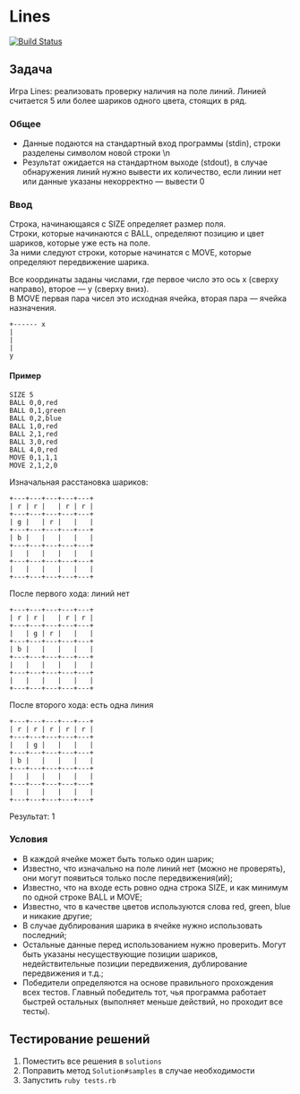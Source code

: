 # Lines

[![Build Status](https://travis-ci.org/krasnoukhov/lines.png)](https://travis-ci.org/krasnoukhov/lines)

## Задача

Игра Lines: реализовать проверку наличия на поле линий.
Линией считается 5 или более шариков одного цвета, стоящих в ряд.

### Общее

- Данные подаются на стандартный вход программы (stdin), строки разделены символом новой строки \n
- Результат ожидается на стандартном выходе (stdout), в случае обнаружения линий нужно вывести их количество, если линии нет или данные указаны некорректно — вывести 0

### Ввод

Строка, начинающаяся с SIZE определяет размер поля.  
Строки, которые начинаются с BALL, определяют позицию и цвет шариков, которые уже есть на поле.  
За ними следуют строки, которые начинатся с MOVE, которые определяют передвижение шарика.  

Все координаты заданы числами, где первое число это ось x (сверху направо), второе — y (сверху вниз).  
В MOVE первая пара чисел это исходная ячейка, вторая пара — ячейка назначения.

```
+------ x
|
|
|
y
```

#### Пример

```
SIZE 5
BALL 0,0,red
BALL 0,1,green
BALL 0,2,blue
BALL 1,0,red
BALL 2,1,red
BALL 3,0,red
BALL 4,0,red
MOVE 0,1,1,1
MOVE 2,1,2,0
```

Изначальная расстановка шариков:

```
+---+---+---+---+---+
| r | r |   | r | r |
+---+---+---+---+---+
| g |   | r |   |   |
+---+---+---+---+---+
| b |   |   |   |   |
+---+---+---+---+---+
|   |   |   |   |   |
+---+---+---+---+---+
|   |   |   |   |   |
+---+---+---+---+---+
```

После первого хода: линий нет

```
+---+---+---+---+---+
| r | r |   | r | r |
+---+---+---+---+---+
|   | g | r |   |   |
+---+---+---+---+---+
| b |   |   |   |   |
+---+---+---+---+---+
|   |   |   |   |   |
+---+---+---+---+---+
|   |   |   |   |   |
+---+---+---+---+---+
```

После второго хода: есть одна линия

```
+---+---+---+---+---+
| r | r | r | r | r |
+---+---+---+---+---+
|   | g |   |   |   |
+---+---+---+---+---+
| b |   |   |   |   |
+---+---+---+---+---+
|   |   |   |   |   |
+---+---+---+---+---+
|   |   |   |   |   |
+---+---+---+---+---+
```

Результат: 1

### Условия

- В каждой ячейке может быть только один шарик;
- Известно, что изначально на поле линий нет (можно не проверять), они могут появиться только после передвижения(ий);
- Известно, что на входе есть ровно одна строка SIZE, и как минимум по одной строке BALL и MOVE;
- Известно, что в качестве цветов используются слова red, green, blue и никакие другие;
- В случае дублирования шарика в ячейке нужно использовать последний;
- Остальные данные перед использованием нужно проверить. Могут быть указаны несуществующие позиции шариков, недействительные позиции передвижения, дублирование передвижения и т.д.;
- Победители определяются на основе правильного прохождения всех тестов. Главный победитель тот, чья программа работает быстрей остальных (выполняет меньше действий, но проходит все тесты).

## Тестирование решений

1. Поместить все решения в ```solutions```
1. Поправить метод ```Solution#samples``` в случае необходимости
1. Запустить ```ruby tests.rb```
